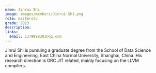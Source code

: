 ```yaml
---
name: Jinrui Shi
image: images/members/Jinrui-Shi.png
role: masterstu
grade: 2023
description: 
links:
  email: 1379998393@qq.com
---
```


Jinrui Shi is pursuing a graduate degree from the School of Data Science and Engineering, East China Normal University, Shanghai, China. His research direction is ORC JIT related, mainly focusing on the LLVM compilers.
